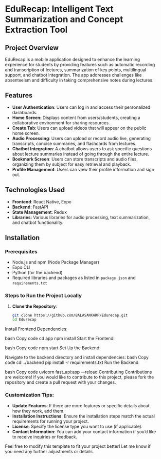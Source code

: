# EduRecap: Intelligent Text Summarization and Concept Extraction Tool

## Project Overview

EduRecap is a mobile application designed to enhance the learning experience for students by providing features such as automatic recording and transcription of lectures, summarization of key points, multilingual support, and chatbot integration. The app addresses challenges like absenteeism and difficulty in taking comprehensive notes during lectures.

## Features

- **User Authentication**: Users can log in and access their personalized dashboards.
- **Home Screen**: Displays content from users/students, creating a collaborative environment for sharing resources.
- **Create Tab**: Users can upload videos that will appear on the public home screen.
- **Audio Processing**: Users can upload or record audio live, generating transcripts, concise summaries, and flashcards from lectures.
- **Chatbot Integration**: A chatbot allows users to ask specific questions about lecture summaries instead of going through the entire lecture.
- **Bookmark Screen**: Users can store transcripts and audio files, organizing them by subject for easy retrieval and playback.
- **Profile Management**: Users can view their profile information and sign out.

## Technologies Used

- **Frontend**: React Native, Expo
- **Backend**: FastAPI
- **State Management**: Redux
- **Libraries**: Various libraries for audio processing, text summarization, and chatbot functionality.

## Installation

### Prerequisites

- Node.js and npm (Node Package Manager)
- Expo CLI
- Python (for the backend)
- Required libraries and packages as listed in `package.json` and `requirements.txt`

### Steps to Run the Project Locally

1. **Clone the Repository**:
   ```bash
   git clone https://github.com/BALASANKARP/Edurecap.git
   cd Edurecap
Install Frontend Dependencies:

bash
Copy code
cd app
npm install
Start the Frontend:

bash
Copy code
npm start
Set Up the Backend:

Navigate to the backend directory and install dependencies:
bash
Copy code
cd ../backend
pip install -r requirements.txt
Run the Backend:

bash
Copy code
uvicorn fast_api:app --reload
Contributing
Contributions are welcome! If you would like to contribute to this project, please fork the repository and create a pull request with your changes.



### Customization Tips:
- **Update Features**: If there are more features or specific details about how they work, add them.
- **Installation Instructions**: Ensure the installation steps match the actual requirements for running your project.
- **License**: Specify the license type you want to use (if applicable).
- **Contact Information**: You can add your contact information if you’d like to receive inquiries or feedback.

Feel free to modify this template to fit your project better! Let me know if you need any further adjustments or details.
